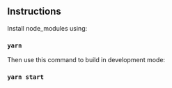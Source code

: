 ## Instructions

Install node_modules using:

### `yarn`

Then use this command to build in development mode:

### `yarn start`

